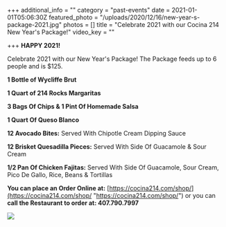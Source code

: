 +++
additional_info = ""
category = "past-events"
date = 2021-01-01T05:06:30Z
featured_photo = "/uploads/2020/12/16/new-year-s-package-2021.jpg"
photos = []
title = "Celebrate 2021 with our Cocina 214 New Year's Package!"
video_key = ""

+++
**HAPPY 2021!**

Celebrate 2021 with our New Year's Package! The Package feeds up to 6 people and is $125.

**1 Bottle of Wycliffe Brut**

**1 Quart of 214 Rocks Margaritas**

**3 Bags Of Chips & 1 Pint Of Homemade Salsa**

**1 Quart Of Queso Blanco**

**12 Avocado Bites:** Served With Chipotle Cream Dipping Sauce

**12 Brisket Quesadilla Pieces:** Served With Side Of Guacamole & Sour Cream

**1/2 Pan Of Chicken Fajitas:** Served With Side Of Guacamole, Sour Cream, Pico De Gallo, Rice, Beans & Tortillas

**You can place an Order Online at:**  [https://cocina214.com/shop/](https://cocina214.com/shop/ "https://cocina214.com/shop/") or you can **call the Restaurant to order at: 407.790.7997**

![](/uploads/2020/12/16/new-year-s-package-2021.jpg)